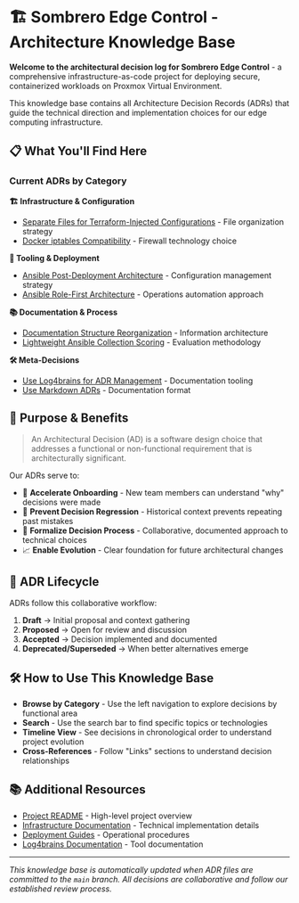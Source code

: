 <!--
This file is the homepage of your Log4brains knowledge base.
You are free to edit it as you want
-->

# 🏗️ Sombrero Edge Control - Architecture Knowledge Base

**Welcome to the architectural decision log for Sombrero Edge Control** - a comprehensive infrastructure-as-code project for deploying secure, containerized workloads on Proxmox Virtual Environment.

This knowledge base contains all Architecture Decision Records (ADRs) that guide the technical direction and implementation choices for our edge computing infrastructure.

## 📋 What You'll Find Here

### Current ADRs by Category

**🏗️ Infrastructure & Configuration**

- [Separate Files for Terraform-Injected Configurations](20240830-separate-files-terraform-injection.md) - File organization strategy
- [Docker iptables Compatibility](20240831-docker-iptables-firewall.md) - Firewall technology choice

**🔧 Tooling & Deployment**

- [Ansible Post-Deployment Architecture](20250902-ansible-post-deployment-config.md) - Configuration management strategy
- [Ansible Role-First Architecture](20250906-ansible-roles.md) - Operations automation approach

**📚 Documentation & Process**

- [Documentation Structure Reorganization](20250902-documentation-reorganization.md) - Information architecture
- [Lightweight Ansible Collection Scoring](20250906-ansible-collection-scoring-system.md) - Evaluation methodology

**🛠️ Meta-Decisions**

- [Use Log4brains for ADR Management](20250908-use-log4brains-to-manage-the-adrs.md) - Documentation tooling
- [Use Markdown ADRs](20250908-use-markdown-architectural-decision-records.md) - Documentation format

## 🎯 Purpose & Benefits

> An Architectural Decision (AD) is a software design choice that addresses a functional or non-functional requirement that is architecturally significant.

Our ADRs serve to:

- 🚀 **Accelerate Onboarding** - New team members can understand "why" decisions were made
- 🔭 **Prevent Decision Regression** - Historical context prevents repeating past mistakes
- 🤝 **Formalize Decision Process** - Collaborative, documented approach to technical choices
- 📈 **Enable Evolution** - Clear foundation for future architectural changes

## 🔄 ADR Lifecycle

ADRs follow this collaborative workflow:

1. **Draft** → Initial proposal and context gathering
2. **Proposed** → Open for review and discussion
3. **Accepted** → Decision implemented and documented
4. **Deprecated/Superseded** → When better alternatives emerge

## 🛠️ How to Use This Knowledge Base

- **Browse by Category** - Use the left navigation to explore decisions by functional area
- **Search** - Use the search bar to find specific topics or technologies
- **Timeline View** - See decisions in chronological order to understand project evolution
- **Cross-References** - Follow "Links" sections to understand decision relationships

## 📚 Additional Resources

- [Project README](../../README.md) - High-level project overview
- [Infrastructure Documentation](../infrastructure/) - Technical implementation details
- [Deployment Guides](../deployment/) - Operational procedures
- [Log4brains Documentation](https://github.com/thomvaill/log4brains/tree/develop#readme) - Tool documentation

---

_This knowledge base is automatically updated when ADR files are committed to the `main` branch. All decisions are collaborative and follow our established review process._
